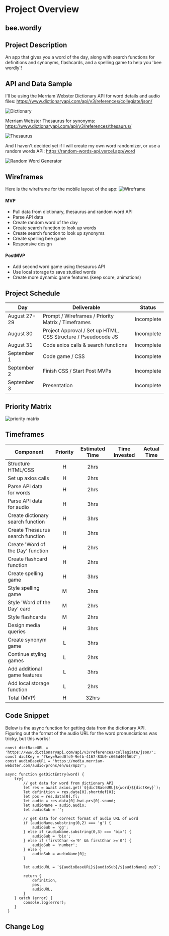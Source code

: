 # Project Overview

## bee.wordly

## Project Description
An app that gives you a word of the day, along with search functions for definitions and synonyms, flashcards, and a spelling game to help you 'bee wordly'!

## API and Data Sample

I'll be using the Merriam Webster Dictionary API for word details and audio files:
https://www.dictionaryapi.com/api/v3/references/collegiate/json/

![Dictionary](./images/dictionaryAPI.png)


Merriam Webster Thesaurus for synonyms:
https://www.dictionaryapi.com/api/v3/references/thesaurus/

![Thesaurus](./images/thesaurusAPI.png)


And I haven't decided yet if I will create my own word randomizer, or use a random words API: 
https://random-words-api.vercel.app/word

![Random Word Generator](./images/randomwordAPI.png)
## Wireframes

Here is the wireframe for the mobile layout of the app:
![Wireframe](./images/p1wireframe.png)
#### MVP 

- Pull data from dictionary, thesaurus and random word API 
- Parse API data
- Create random word of the day 
- Create search function to look up words
- Create search function to look up synonyms
- Create spelling bee game
- Responsive design

#### PostMVP  

- Add second word game using thesaurus API
- Use local storage to save studied words
- Create more dynamic game features (keep score, animations)

## Project Schedule

|  Day | Deliverable | Status
|---|---| ---|
|August 27-29| Prompt / Wireframes / Priority Matrix / Timeframes | Incomplete
|August 30| Project Approval / Set up HTML, CSS Structure / Pseudocode JS | Incomplete
|August 31| Code axios calls & search functions | Incomplete
|September 1| Code game / CSS | Incomplete
|September 2| Finish CSS / Start Post MVPs  | Incomplete
|September 3| Presentation | Incomplete


## Priority Matrix

![priority matrix](./images/priority-matrix.jpg)


## Timeframes

| Component | Priority | Estimated Time | Time Invested | Actual Time |
| --- | :---: |  :---: | :---: | :---: |
| Structure HTML/CSS | H | 2hrs|  |  |
| Set up axios calls | H | 2hrs|  |  |
| Parse API data for words | H | 2hrs|  |  |
| Parse API data for audio | H | 3hrs|  |  |
| Create dictionary search function | H | 3hrs|  |  |
| Create Thesaurus search function | H | 3hrs|  |  |
| Create 'Word of the Day' function | H | 2hrs|  |  |
| Create flashcard function | H | 2hrs|  |  |
| Create spelling game | H | 3hrs|  |  |
| Style spelling game | M | 3hrs|  |  |
| Style 'Word of the Day' card | M | 2hrs|  |  |
| Style flashcards | M | 2hrs |  |  |
| Design media queries | H | 3hrs|  |  |
| Create synonym game | L | 3hrs|  |  |
| Continue styling games | L | 2hrs|  |  |
| Add additional game features | L | 3hrs|  |  |
| Add local storage function | L | 2hrs|  |  |
| Total (MVP) | H | 32hrs|  |  |

## Code Snippet

Below is the async function for getting data from the dictionary API. Figuring out the format of the audio URL for the word pronunciations was tricky, but this works!

```
const dictBaseURL = 'https://www.dictionaryapi.com/api/v3/references/collegiate/json/';
const dictKey = '?key=9aed0fc9-9efb-4167-83b0-c665d40f56b7';
const audioBaseURL = 'https://media.merriam-webster.com/audio/prons/en/us/mp3/';

async function getDictEntry(word) {
    try{
        // get data for word from dictionary API
        let res = await axios.get(`${dictBaseURL}${word}${dictKey}`);
        let definition = res.data[0].shortdef[0];
        let pos = res.data[0].fl;
        let audio = res.data[0].hwi.prs[0].sound;
        let audioName = audio.audio;
        let audioSub = '';

        // get data for correct format of audio URL of word
        if (audioName.substring(0,2) === 'g') {
            audioSub = 'gg';
        } else if (audioName.substring(0,3) === 'bix') {
            audioSub = 'bix';
        } else if (firstChar <='9' && firstChar >='0') {
            audioSub = 'number';
        } else {
            audioSub = audioName[0];
        }

        let audioURL = `${audioBaseURL}${audioSub}/${audioName}.mp3`;
        
        return {
            definition,
            pos,
            audioURL,
        }
    } catch (error) {
        console.log(error);
    }
 }
```

## Change Log
  
